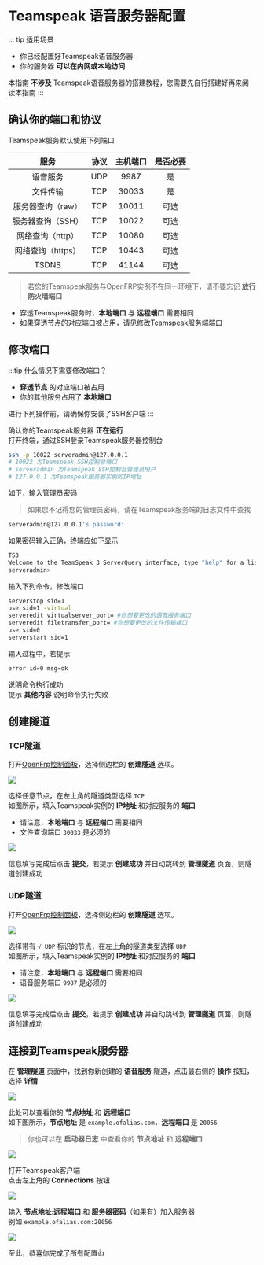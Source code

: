 # Teamspeak 语音服务器配置

::: tip 适用场景

- 你已经配置好Teamspeak语音服务器
- 你的服务器 **可以在内网或本地访问**

本指南 **不涉及** Teamspeak语音服务器的搭建教程，您需要先自行搭建好再来阅读本指南
:::

## 确认你的端口和协议

Teamspeak服务默认使用下列端口

|服务            |协议|主机端口|是否必要|
|:--------------:|:-:|:------:|:--:|
|语音服务         |UDP|9987   |是  |
|文件传输         |TCP|30033  |是  |
|服务器查询（raw）|TCP|10011  |可选|
|服务器查询（SSH）|TCP|10022  |可选|
|网络查询（http） |TCP|10080  |可选|
|网络查询（https）|TCP|10443  |可选|
|TSDNS           |TCP|41144  |可选|

>若您的Teamspeak服务与OpenFRP实例不在同一环境下，请不要忘记 **放行防火墙端口**

- 穿透Teamspeak服务时，**本地端口** 与 **远程端口** 需要相同
- 如果穿透节点的对应端口被占用，请见[修改Teamspeak服务端端口](#修改端口)

## 修改端口

:::tip 什么情况下需要修改端口？

- **穿透节点** 的对应端口被占用
- 你的其他服务占用了 **本地端口**  

进行下列操作前，请确保你安装了SSH客户端
:::

确认你的Teamspeak服务器 **正在运行**  
打开终端，通过SSH登录Teamspeak服务器控制台

```bash
ssh -p 10022 serveradmin@127.0.0.1
# 10022 为Teamspeak SSH控制台端口
# serveradmin 为Teamspeak SSH控制台管理员用户
# 127.0.0.1 为Teamspeak服务器实例的IP地址
```

如下，输入管理员密码
>如果您不记得您的管理员密码，请在Teamspeak服务端的日志文件中查找

```bash
serveradmin@127.0.0.1's password:
```

如果密码输入正确，终端应如下显示

```bash
TS3
Welcome to the TeamSpeak 3 ServerQuery interface, type "help" for a list of commands and "help <command>" for information on a specific command.
serveradmin>
```

输入下列命令，修改端口

```bash
serverstop sid=1
use sid=1 -virtual
serveredit virtualserver_port= #你想要更改的语音服务端口
serveredit filetransfer_port= #你想要更改的文件传输端口
use sid=0
serverstart sid=1
```

输入过程中，若提示

```bash
error id=0 msg=ok
```

说明命令执行成功  
提示 **其他内容** 说明命令执行失败

## 创建隧道

### TCP隧道

打开[OpenFrp控制面板](https://console.openfrp.net/create-proxies)，选择侧边栏的 **创建隧道** 选项。

![](./image/of1.png)

选择任意节点，在左上角的隧道类型选择 `TCP`  
如图所示，填入Teamspeak实例的 **IP地址** 和对应服务的 **端口**

- 请注意，**本地端口** 与 **远程端口** 需要相同
- 文件查询端口 `30033` 是必须的

![](./image/ts1.png)

信息填写完成后点击 **提交**，若提示 **创建成功** 并自动跳转到 **管理隧道** 页面，则隧道创建成功

### UDP隧道

打开[OpenFrp控制面板](https://console.openfrp.net/create-proxies)，选择侧边栏的 **创建隧道** 选项。

![](./image/of1.png)

选择带有 `√ UDP` 标识的节点，在左上角的隧道类型选择 `UDP`  
如图所示，填入Teamspeak实例的 **IP地址** 和对应服务的 **端口**

- 请注意，**本地端口** 与 **远程端口** 需要相同
- 语音服务端口 `9987` 是必须的

![](./image/ts2.png)

信息填写完成后点击 **提交**，若提示 **创建成功** 并自动跳转到 **管理隧道** 页面，则隧道创建成功

## 连接到Teamspeak服务器

在 **管理隧道** 页面中，找到你新创建的 **语音服务** 隧道，点击最右侧的 **操作** 按钮，选择 **详情**

![](./image/of6.png)

此处可以查看你的 **节点地址** 和 **远程端口**  
如下图所示，**节点地址** 是 `example.ofalias.com`，**远程端口** 是 `20056`
>你也可以在 **启动器日志** 中查看你的 **节点地址** 和 **远程端口**  

![](./image/ts3.png)

打开Teamspeak客户端  
点击左上角的 **Connections** 按钮

![](./image/ts4.png)

输入 **节点地址**:**远程端口** 和 **服务器密码**（如果有）加入服务器  
例如 `example.ofalias.com:20056`

![](./image/ts5.png)

至此，恭喜你完成了所有配置👍
